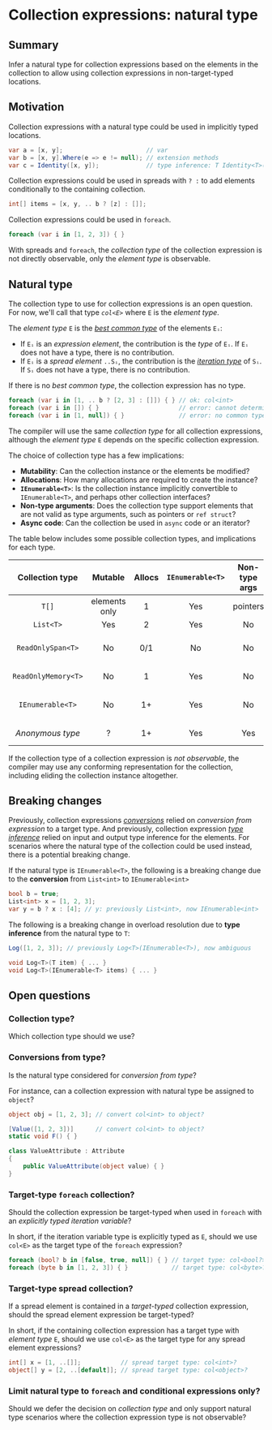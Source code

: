 # Collection expressions: natural type

## Summary

Infer a natural type for collection expressions based on the elements in the collection to allow using collection expressions in non-target-typed locations.

## Motivation

Collection expressions with a natural type could be used in implicitly typed locations.

```csharp
var a = [x, y];                       // var
var b = [x, y].Where(e => e != null); // extension methods
var c = Identity([x, y]);             // type inference: T Identity<T>(T)
```

Collection expressions could be used in spreads with `? :` to add elements conditionally to the containing collection.

```csharp
int[] items = [x, y, .. b ? [z] : []];
```

Collection expressions could be used in `foreach`.

```csharp
foreach (var i in [1, 2, 3]) { }
```

With spreads and `foreach`, the *collection type* of the collection expression is not directly observable, only the *element type* is observable.

## Natural type

The collection type to use for collection expressions is an open question. For now, we'll call that type *`col<E>`* where `E` is the *element type*.

The *element type* `E` is the [*best common type*](https://github.com/dotnet/csharpstandard/blob/standard-v6/standard/expressions.md#116315-finding-the-best-common-type-of-a-set-of-expressions) of the elements `Eᵢ`:
* If `Eᵢ` is an *expression element*, the contribution is the *type* of `Eᵢ`. If `Eᵢ` does not have a type, there is no contribution.
* If `Eᵢ` is a *spread element* `..Sᵢ`, the contribution is the [*iteration type*](https://github.com/dotnet/csharpstandard/blob/standard-v6/standard/statements.md#1295-the-foreach-statement) of `Sᵢ`. If `Sᵢ` does not have a type, there is no contribution.

If there is no *best common type*, the collection expression has no type.

```csharp
foreach (var i in [1, .. b ? [2, 3] : []]) { } // ok: col<int>
foreach (var i in []) { }                      // error: cannot determine type
foreach (var i in [1, null]) { }               // error: no common type for int, <null>
```

The compiler will use the same *collection type* for all collection expressions, although the *element type* `E` depends on the specific collection expression.

The choice of collection type has a few implications:
- **Mutability**: Can the collection instance or the elements be modified?
- **Allocations**: How many allocations are required to create the instance?
- **`IEnumerable<T>`**: Is the collection instance implicitly convertible to `IEnumerable<T>`, and perhaps other collection interfaces?
- **Non-type arguments**: Does the collection type support elements that are not valid as type arguments, such as pointers or `ref struct`?
- **Async code**: Can the collection be used in `async` code or an iterator?

The table below includes some possible collection types, and implications for each type.

|Collection type|Mutable|Allocs|`IEnumerable<T>`|Non-type args|Async|Details|
|:---:|:---:|:---:|:---:|:---:|:---:|:---:|
|`T[]`|elements only|1|Yes|pointers|Yes| |
|`List<T>`|Yes|2|Yes|No|Yes| |
|`ReadOnlySpan<T>`|No|0/1|No|No|No|stack/heap allocated buffer|
|`ReadOnlyMemory<T>`|No|1|Yes|No|Yes|heap allocated buffer|
|`IEnumerable<T>`|No|1+|Yes|No|Yes|context-dependent implementation|
|*Anonymous type*|?|1+|Yes|Yes|Yes|compiler-generated type|

If the collection type of a collection expression is *not observable*, the compiler may use any conforming representation for the collection, including eliding the collection instance altogether.

## Breaking changes

Previously, collection expressions [*conversions*](https://github.com/dotnet/csharplang/blob/main/proposals/csharp-12.0/collection-expressions.md#conversions) relied on *conversion from expression* to a target type.
And previously, collection expression [*type inference*](https://github.com/dotnet/csharplang/blob/main/proposals/csharp-12.0/collection-expressions.md#type-inference) relied on input and output type inference for the elements.
For scenarios where the natural type of the collection could be used instead, there is a potential breaking change.

If the natural type is `IEnumerable<T>`, the following is a breaking change due to the **conversion** from `List<int>` to `IEnumerable<int>`

```csharp
bool b = true;
List<int> x = [1, 2, 3];
var y = b ? x : [4]; // y: previously List<int>, now IEnumerable<int>
```

The following is a breaking change in overload resolution due to **type inference** from the natural type to `T`:

```csharp
Log([1, 2, 3]); // previously Log<T>(IEnumerable<T>), now ambiguous

void Log<T>(T item) { ... }
void Log<T>(IEnumerable<T> items) { ... }
```

## Open questions

### Collection type?

Which collection type should we use?

### Conversions from type?

Is the natural type considered for *conversion from type*?

For instance, can a collection expression with natural type be assigned to `object`?

```csharp
object obj = [1, 2, 3]; // convert col<int> to object?

[Value([1, 2, 3])]      // convert col<int> to object?
static void F() { }

class ValueAttribute : Attribute
{
    public ValueAttribute(object value) { }
}
```

### Target-type `foreach` collection?

Should the collection expression be target-typed when used in `foreach` with an *explicitly typed iteration variable*?

In short, if the iteration variable type is explicitly typed as `E`, should we use `col<E>` as the target type of the `foreach` expression?

```csharp
foreach (bool? b in [false, true, null]) { } // target type: col<bool?>?
foreach (byte b in [1, 2, 3]) { }            // target type: col<byte>?
```

### Target-type spread collection?

If a spread element is contained in a *target-typed* collection expression, should the spread element expression be target-typed?

In short, if the containing collection expression has a target type with *element type* `E`, should we use `col<E>` as the target type for any spread element expressions?

```csharp
int[] x = [1, ..[]];           // spread target type: col<int>?
object[] y = [2, ..[default]]; // spread target type: col<object>?
```

### Limit natural type to `foreach` and conditional expressions only?

Should we defer the decision on *collection type* and only support natural type scenarios where the collection expression type is not observable?